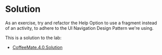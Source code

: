 # Solution

As an exercise, try and refactor the Help Option to use a fragment instead of an activity, to adhere to the UI Navigation Design Pattern we're using.

This is a solution to the lab:

* [CoffeeMate.4.0.Solution](../archives/CoffeeMate.4.0.Solution.zip)

